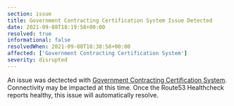 ```yaml
---
section: issue
title: Government Contracting Certification System Issue Detected
date: 2021-09-08T18:19:58+00:00
resolved: true
informational: false
resolvedWhen: 2021-09-08T18:38:58+00:00
affected: ['Government Contracting Certification System']
severity: disrupted
---
```

An issue was dectected with [Government Contracting Certification System](https://certify.sba.gov).  Connectivity may be impacted at this time.  Once the Route53 Healthcheck reports healthy, this issue will automatically resolve.
